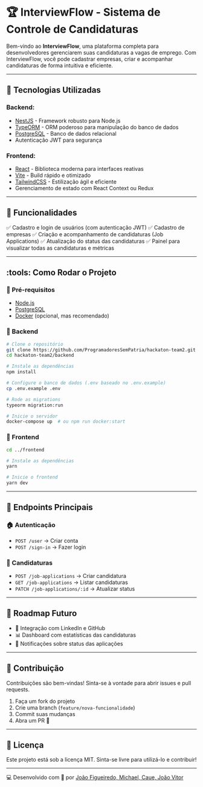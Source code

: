 # :trophy: InterviewFlow - Sistema de Controle de Candidaturas

Bem-vindo ao **InterviewFlow**, uma plataforma completa para desenvolvedores gerenciarem suas candidaturas a vagas de emprego. Com InterviewFlow, você pode cadastrar empresas, criar e acompanhar candidaturas de forma intuitiva e eficiente.

---

## :rocket: Tecnologias Utilizadas

### Backend:

- [NestJS](https://nestjs.com/) - Framework robusto para Node.js
- [TypeORM](https://typeorm.io/) - ORM poderoso para manipulação do banco de dados
- [PostgreSQL](https://www.postgresql.org/) - Banco de dados relacional
- Autenticação JWT para segurança

### Frontend:

- [React](https://react.dev/) - Biblioteca moderna para interfaces reativas
- [Vite](https://vitejs.dev/) - Build rápido e otimizado
- [TailwindCSS](https://tailwindcss.com/) - Estilização ágil e eficiente
- Gerenciamento de estado com React Context ou Redux

---

## :pushpin: Funcionalidades

:white_check_mark: Cadastro e login de usuários (com autenticação JWT)
:white_check_mark: Cadastro de empresas
:white_check_mark: Criação e acompanhamento de candidaturas (Job Applications)
:white_check_mark: Atualização do status das candidaturas
:white_check_mark: Painel para visualizar todas as candidaturas e métricas

---

## :tools: Como Rodar o Projeto

### :wrench: Pré-requisitos

- [Node.js](https://nodejs.org/)
- [PostgreSQL](https://www.postgresql.org/)
- [Docker](https://www.docker.com/) (opcional, mas recomendado)

### :small_blue_diamond: Backend

```bash
# Clone o repositório
git clone https://github.com/ProgramadoresSemPatria/hackaton-team2.git
cd hackaton-team2/backend

# Instale as dependências
npm install

# Configure o banco de dados (.env baseado no .env.example)
cp .env.example .env

# Rode as migrations
typeorm migration:run

# Inicie o servidor
docker-compose up  # ou npm run docker:start
```

### :small_blue_diamond: Frontend

```bash
cd ../frontend

# Instale as dependências
yarn

# Inicie o frontend
yarn dev
```

---

## :link: Endpoints Principais

### :house: Autenticação

- `POST /user` → Criar conta
- `POST /sign-in` → Fazer login

### :page_facing_up: Candidaturas

- `POST /job-applications` → Criar candidatura
- `GET /job-applications` → Listar candidaturas
- `PATCH /job-applications/:id` → Atualizar status

---

## :dart: Roadmap Futuro

- :pushpin: Integração com LinkedIn e GitHub
- :bar_chart: Dashboard com estatísticas das candidaturas
- :bell: Notificações sobre status das aplicações

---

## :handshake: Contribuição

Contribuições são bem-vindas! Sinta-se à vontade para abrir issues e pull requests.

1. Faça um fork do projeto
2. Crie uma branch (`feature/nova-funcionalidade`)
3. Commit suas mudanças
4. Abra um PR :rocket:

---

## :scroll: Licença

Este projeto está sob a licença MIT. Sinta-se livre para utilizá-lo e contribuir!

---

:computer: Desenvolvido com :blue_heart: por [João Figueiredo, Michael, Caue, João Vitor](https://github.com/ProgramadoresSemPatria/hackaton-team2)
